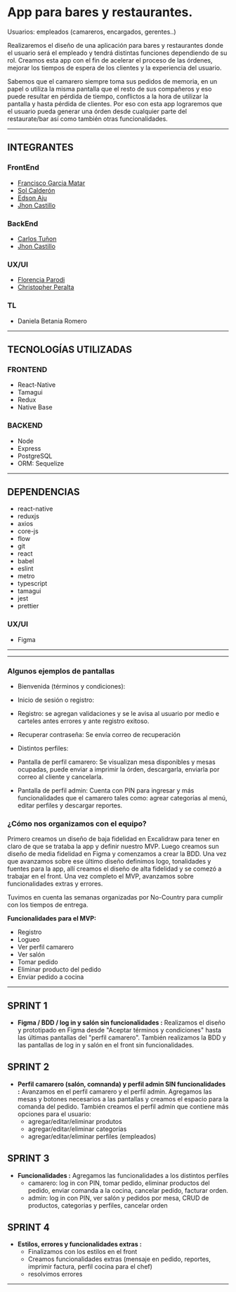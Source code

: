 # App para bares y restaurantes.

Usuarios: empleados (camareros, encargados, gerentes..)

Realizaremos el diseño de una aplicación para bares y restaurantes donde el usuario será el empleado y tendrá distintas funciones dependiendo de su rol. Creamos esta app con el fin de acelerar el proceso de las órdenes, mejorar los tiempos de espera de los clientes y la experiencia del usuario.

Sabemos que el camarero siempre toma sus pedidos de memoria, en un papel o utiliza la misma pantalla que el resto de sus compañeros y eso puede resultar en pérdida de tiempo, conflictos a la hora de utilizar la pantalla y hasta pérdida de clientes. Por eso con esta app lograremos que el usuario pueda generar una órden desde cualquier parte del restaurate/bar así como también otras funcionalidades.

---

## INTEGRANTES

### FrontEnd
- [Francisco Garcia Matar](https://github.com/fgarciamatar)
- [Sol Calderón](https://github.com/sol1217)
- [Edson Aju](https://github.com/DarkEdson) 
- [Jhon Castillo]() 

### BackEnd
- [Carlos Tuñon](https://github.com/cartudev)
- [Jhon Castillo](https://github.com/jhonccastilloa)

### UX/UI
- [Florencia Parodi](https://github.com/florenciaParodi)
- [Christopher Peralta](https://github.com/ChristopherPeralta)

### TL
- Daniela Betania Romero

***
## TECNOLOGÍAS UTILIZADAS

### FRONTEND 
- React-Native
- Tamagui
- Redux
- Native Base

### BACKEND
- Node
- Express
- PostgreSQL
- ORM: Sequelize
***
## DEPENDENCIAS
- react-native
- reduxjs
- axios
- core-js
- flow
- git
- react
- babel
- eslint
- metro
- typescript
- tamagui
- jest
- prettier


### UX/UI
- Figma
***
***

### **Algunos ejemplos de pantallas**

- Bienvenida (términos y condiciones):

- Inicio de sesión o registro:

- Registro: se agregan validaciones y se le avisa al usuario por medio e carteles antes errores y ante registro exitoso.

- Recuperar contraseña: Se envía correo de recuperación

- Distintos perfiles:

- Pantalla de perfil camarero: Se visualizan mesa disponibles y mesas ocupadas, puede enviar a imprimir la órden, descargarla, enviarla por correo al cliente y cancelarla.

- Pantalla de perfil admin: Cuenta con PIN para ingresar y más funcionalidades que el camarero tales como: agrear categorías al menú, editar perfiles y descargar reportes.



### **¿Cómo nos organizamos con el equipo?**

Primero creamos un diseño de baja fidelidad en Excalidraw para tener en claro de que se trataba la app y definir nuestro MVP. Luego creamos sun diseño de media fidelidad en Figma y comenzamos a crear la BDD. Una vez que avanzamos sobre ese último diseño definimos logo, tonalidades y fuentes para la app, allí creamos el diseño de alta fidelidad y se comezó a trabajar en el front.
Una vez completo el MVP, avanzamos sobre funcionalidades extras y errores.

Tuvimos en cuenta las semanas organizadas por No-Country para cumplir con los tiempos de entrega.

**Funcionalidades para el MVP:**
- Registro
- Logueo
- Ver perfil camarero
- Ver salón
- Tomar pedido
- Eliminar producto del pedido
- Enviar pedido a cocina

***

## SPRINT 1
- **Figma / BDD / log in y salón sin funcionalidades :**
  Realizamos el diseño y prototipado en Figma desde "Aceptar términos y condiciones" hasta las últimas pantallas del "perfil camarero". También realizamos la BDD y las pantallas de log in y salón en el front sin funcionalidades.

## SPRINT 2
- **Perfil camarero (salón, comnanda) y perfil admin SIN funcionalidades :**
  Avanzamos en el perfil camarero y el perfil admin. Agregamos las mesas y botones necesarios a las pantallas y creamos el espacio para la comanda del pedido. También creamos el perfil admin que contiene más opciones para el usuario:
  - agregar/editar/eliminar produtos
  - agregar/editar/eliminar categorías
  - agregar/editar/eliminar perfiles (empleados)
  
## SPRINT 3
- **Funcionalidades :**
  Agregamos las funcionalidades a los distintos perfiles
  - camarero: log in con PIN, tomar pedido, eliminar productos del pedido, enviar comanda a la cocina, cancelar pedido, facturar orden.
  - admin: log in con PIN, ver salón y pedidos por mesa, CRUD de productos, categorias y perfiles, cancelar orden

## SPRINT 4
- **Estilos, errores y funcionalidades extras :**
  - Finalizamos con los estilos en el front
  - Creamos funcionalidades extras (mensaje en pedido, reportes, imprimir factura, perfil cocina para el chef)
  - resolvimos errores

***
